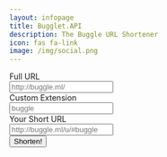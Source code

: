 ```yaml
---
layout: infopage
title: Bugglet.API
description: The Buggle URL Shortener
icon: fas fa-link
image: /img/social.png
---
```

<script type="text/javascript" src="/u/head.core.js"></script>
<div class="input-group mb-3">
  <div class="input-group-prepend">
    <span class="input-group-text text-primary bg-dark" id="full-prepend">Full URL</span>
  </div>
  <input id="urlinput" type="text" class="form-control bg-darker text-white" placeholder="http://buggle.ml/">
</div>
<div class="input-group mb-3">
  <div class="input-group-prepend">
    <span class="input-group-text text-primary bg-dark" id="custom-prepend">Custom Extension</span>
  </div>
  <input id="custominput" type="text" class="form-control bg-darker text-white" placeholder="buggle">
</div>
<div class="input-group mb-3">
  <div class="input-group-prepend">
    <span class="input-group-text text-primary bg-dark" id="result-prepend">Your Short URL</span>
  </div>
  <input id="shortenedURL" type="text" class="form-control bg-darker text-white" placeholder="http://buggle.ml/u/#buggle">
</div>
<div class="input-group mb-3">
  <button id="sbtn" class="btn btn-primary text-dark">Shorten!</button>
  <span class="danger" id="erbox"></span>
</div>
<script type="text/javascript" src="/u/shorten.core.js"></script>
